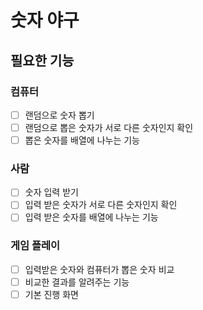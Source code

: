 # 숫자 야구

## 필요한 기능

### 컴퓨터
- [ ] 랜덤으로 숫자 뽑기 
- [ ] 랜덤으로 뽑은 숫자가 서로 다른 숫자인지 확인
- [ ] 뽑은 숫자를 배열에 나누는 기능

### 사람
- [ ] 숫자 입력 받기
- [ ] 입력 받은 숫자가 서로 다른 숫자인지 확인
- [ ] 입력 받은 숫자를 배열에 나누는 기능

### 게임 플레이
- [ ] 입력받은 숫자와 컴퓨터가 뽑은 숫자 비교
- [ ] 비교한 결과를 알려주는 기능
- [ ] 기본 진행 화면
